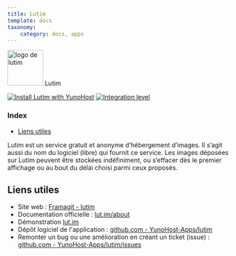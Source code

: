 ```yaml
---
title: Lutim
template: docs
taxonomy:
    category: docs, apps
---
```


<img src="/images/lutim_logo.png" height="80px" alt="logo de lutim"> Lutim

[![Install Lutim with YunoHost](https://install-app.yunohost.org/install-with-yunohost.png)](https://install-app.yunohost.org/?app=lutim) [![Integration level](https://dash.yunohost.org/integration/lutim.svg)](https://dash.yunohost.org/appci/app/lutim)

### Index

- [Liens utiles](#liens-utiles)

Lutim est un service gratuit et anonyme d’hébergement d’images. Il s’agit aussi du nom du logiciel (libre) qui fournit ce service.
Les images déposées sur Lutim peuvent être stockées indéfiniment, ou s’effacer dès le premier affichage ou au bout du délai choisi parmi ceux proposés.

## Liens utiles

 + Site web : [Framagit - lutim](https://framagit.org/fiat-tux/hat-softwares/lutim)
 + Documentation officielle : [lut.im/about](https://lut.im/about)
 + Démonstration [lut.im](https://lut.im)
 + Dépôt logiciel de l'application : [github.com - YunoHost-Apps/lutim](https://github.com/YunoHost-Apps/lutim_ynh)
 + Remonter un bug ou une amélioration en créant un ticket (issue) : [github.com - YunoHost-Apps/lutim/issues](https://github.com/YunoHost-Apps/lutim_ynh/issues)
